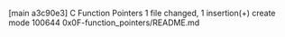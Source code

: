 [main a3c90e3] C Function Pointers
 1 file changed, 1 insertion(+)
 create mode 100644 0x0F-function_pointers/README.md
